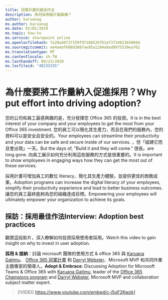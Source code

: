 ```yaml
---
title: 冠軍計畫的最佳作法
description: 為何採用磁片磁碟機？
author: karuanag
ms.author: karuanag
ms.date: 02/01/2019
ms.topic: how-to
ms.service: sharepoint online
ms.openlocfilehash: fa20a40737159f97160526f61e73734923b5060d
ms.sourcegitcommit: ee4aebf60893887ae95a1294a9ad8975539ea762
ms.translationtype: MT
ms.contentlocale: zh-TW
ms.lasthandoff: 09/23/2020
ms.locfileid: "48233335"
---
```

# <a name="why-put-effort-into-driving-adoption"></a><span data-ttu-id="9735c-103">為什麼要將工作量納入促進採用？</span><span class="sxs-lookup"><span data-stu-id="9735c-103">Why put effort into driving adoption?</span></span>  

<span data-ttu-id="9735c-104">您的公司和員工最感興趣的是，充分發揮您 Office 365 的投資。</span><span class="sxs-lookup"><span data-stu-id="9735c-104">It is in the best interest of your company and your employees to get the most from your Office 365 investment.</span></span>  <span data-ttu-id="9735c-105">您的員工可以簡化其生產力，而且在我們的服務內，您的資料可以是安全且安全的。</span><span class="sxs-lookup"><span data-stu-id="9735c-105">Your employees can streamline their productivity and your data can be safe and secure inside of our services.</span></span>  <span data-ttu-id="9735c-106">，但「組建它而且會出現」一天。</span><span class="sxs-lookup"><span data-stu-id="9735c-106">But the days of, "Build it and they will come."</span></span> <span data-ttu-id="9735c-107">很長。</span><span class="sxs-lookup"><span data-stu-id="9735c-107">are long gone.</span></span>  <span data-ttu-id="9735c-108">向員工展示如何充分利用這些服務的方式是很重要的。</span><span class="sxs-lookup"><span data-stu-id="9735c-108">It is important to show employees in engaging ways how they can get the most out of these services.</span></span>

<span data-ttu-id="9735c-109">採用計畫可增加員工的數位 literacy、簡化其生產力體驗，並提供更佳的商務成果。</span><span class="sxs-lookup"><span data-stu-id="9735c-109">Adoption programs can increase the digital literacy of your employees, simplify their productivity experience and lead to better business outcomes.</span></span> <span data-ttu-id="9735c-110">讓您的員工最終能夠為您的組織達成目標。</span><span class="sxs-lookup"><span data-stu-id="9735c-110">Empowering your employees will ultimately empower your organization to achieve its goals.</span></span> 

## <a name="interview-adoption-best-practices"></a><span data-ttu-id="9735c-111">採訪：採用最佳作法</span><span class="sxs-lookup"><span data-stu-id="9735c-111">Interview: Adoption best practices</span></span>

<span data-ttu-id="9735c-112">觀賞這段影片，深入瞭解如何投資採用使用者採用。</span><span class="sxs-lookup"><span data-stu-id="9735c-112">Watch this video to gain insight on why to invest in user adoption.</span></span>  

<span data-ttu-id="9735c-113">**採用 & 接納**：討論 microsoft 團隊的使用方式 & office 365 與 [Karuana Gatimu](https://linkedin.com/in/karuanagatimu)、 [Office 365 冠軍計畫](https://aka.ms/O365Champions) 和 [Darryl Webster](https://webster.net.nz/)、Microsoft MVP 和共同作業主題專家的領導人。</span><span class="sxs-lookup"><span data-stu-id="9735c-113">**Adopt & Embrace**: Discussing Adoption for Microsoft Teams & Office 365 with [Karuana Gatimu](https://linkedin.com/in/karuanagatimu), leader of the [Office 365 Champions program](https://aka.ms/O365Champions) and [Darryl Webster](https://webster.net.nz/), Microsoft MVP and collaboration subject matter expert.</span></span> 

> [!VIDEO https://www.youtube.com/embed/c-j5oF2Kwzk]

